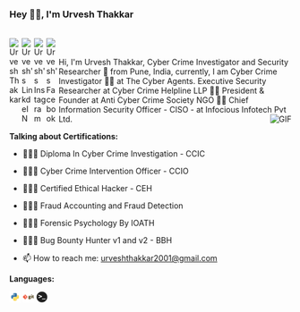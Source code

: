 ### Hey 👋🏽, I'm Urvesh Thakkar 

<br/>


<a href="https://twitter.com/karniv0re11">
<img align="left" alt="Urvesh Thakkar" | Twitter" width="22px" src="https://cdn.jsdelivr.net/npm/simple-icons@v3/icons/twitter.svg" />
</a>
<a href="https://www.linkedin.com/in/urvesh-thakkar/">
<img align="left" alt="Urvesh's LinkdeIN" width="22px" src="https://cdn.jsdelivr.net/npm/simple-icons@v3/icons/linkedin.svg" />
</a>

<a href="https://www.instagram.com/the.geekboy/">
<img align="left" alt="Urvesh's Instagram" width="22px" src="https://cdn.jsdelivr.net/npm/simple-icons@v3/icons/instagram.svg" />
</a>

<a href="https://www.facebook.com/profile.php?id=100024803556371">
<img align="left" alt="Urvesh's Facebook" width="22px" src="https://cdn.jsdelivr.net/npm/simple-icons@3.2.0/icons/facebook.svg" />
</a>

<br/>
<br/>
Hi, I'm Urvesh Thakkar, Cyber Crime Investigator and Security Researcher 🚀 from Pune, India, currently, I am Cyber Crime Investigator 👨‍💻 at The Cyber Agents. Executive Security Researcher at Cyber Crime Helpline LLP 🕵️‍♂️ President & Founder at Anti Cyber Crime Society NGO 🕵️‍♂️  Chief Information Security Officer - CISO - at Infocious Infotech Pvt Ltd. 

<img align="right" alt="GIF" src="https://media.giphy.com/media/lp3GUtG2waC88/source.gif" />

**Talking about Certifications:**

- 👨🏽‍💻 Diploma In Cyber Crime Investigation - CCIC 
- 👨🏽‍💻 Cyber Crime Intervention Officer - CCIO
- 👨🏽‍💻 Certified Ethical Hacker - CEH 
- 👨🏽‍💻 Fraud Accounting and Fraud Detection 
- 👨🏽‍💻 Forensic Psychology By IOATH 
- 👨🏽‍💻 Bug Bounty Hunter v1 and v2 - BBH



- 📫 How to reach me: urveshthakkar2001@gmail.com


**Languages:**

<code><img height="20" src="https://raw.githubusercontent.com/github/explore/80688e429a7d4ef2fca1e82350fe8e3517d3494d/topics/python/python.png"></code>
<code><img height="20" src="https://raw.githubusercontent.com/github/explore/80688e429a7d4ef2fca1e82350fe8e3517d3494d/topics/git/git.png"></code>
<code><img height="20" src="https://raw.githubusercontent.com/github/explore/80688e429a7d4ef2fca1e82350fe8e3517d3494d/topics/terminal/terminal.png"></code>

